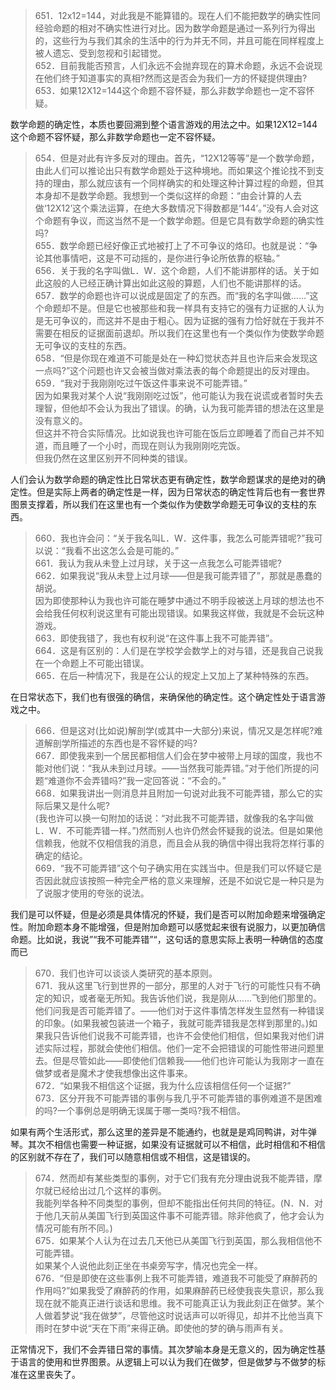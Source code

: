 <blockquote data-pid="snw1rV2J"> 651．12x12=144，对此我是不能算错的。现在人们不能把数学的确实性同经验命题的相对不确实性进行对比。因为数学命题是通过一系列行为得出的，这些行为与我们其余的生活中的行为并无不同，并且可能在同样程度上被人遗忘、受到忽视和引起错觉。<br>652．目前我能否预言，人们永远不会抛弃现在的算术命题，永远不会说现在他们终于知道事实的真相?然而这是否会为我们一方的怀疑提供理由?<br>653．如果12X12=144这个命题不容怀疑，那么非数学命题也一定不容怀疑。</blockquote><p data-pid="oTA-GB7k">数学命题的确定性，本质也要回溯到整个语言游戏的用法之中。如果12X12=144这个命题不容怀疑，那么非数学命题也一定不容怀疑。</p><blockquote data-pid="qx1aCJu-"> 654．但是对此有许多反对的理由。首先，“12X12等等”是一个数学命题，由此人们可以推论出只有数学命题处于这种境地。而如果这个推论找不到支持的理由，那么就应该有一个同样确实的和处理这种计算过程的命题，但其本身却不是数学命题。我想到一个类似这样的命题：“由会计算的人去做‘12X12’这个乘法运算，在绝大多数情况下得数都是‘144’。”没有人会对这个命题有争议，而这当然不是一个数学命题。但是它具有数学命题的确实性吗?<br>655．数学命题已经好像正式地被打上了不可争议的烙印。也就是说：“争论其他事情吧，这是不可动摇的，是你进行争论所依靠的枢轴。”<br>656．关于我的名字叫做L．W．这个命题，人们不能讲那样的话。关于如此这般的人已经正确计算出如此这般的算题，人们也不能讲那样的话。<br>657．数学的命题也许可以说成是固定了的东西。而“我的名字叫做……”这个命题却不是。但是它也被那些和我一样具有支持它的强有力证据的人认为是无可争议的，而这并不是由于粗心。因为证据的强有力恰好就在于我并不需要在相反的证据面前退却。所以我们在这里也有一个类似作为使数学命题无可争议的支柱的东西。<br>658．“但是你现在难道不可能是处在一种幻觉状态并且也许后来会发现这一点吗?”这个问题也许又会被当做对乘法表的每个命题提出的反对理由。<br>659．“我对于我刚刚吃过午饭这件事来说不可能弄错。”<br>因为如果我对某个人说“我刚刚吃过饭”，他可能认为我在说谎或者暂时失去理智，但他却不会认为我出了错误。的确，认为我可能弄错的想法在这里是没有意义的。<br>但这并不符合实际情况。比如说我也许可能在饭后立即睡着了而自己并不知道，而且睡了一个小时，而现在则认为我刚刚吃完饭。<br>但我仍然在这里区别开不同种类的错误。</blockquote><p data-pid="TveZGzue">人们会认为数学命题的确定性比日常状态更有确定性，数学命题谋求的是绝对的确定性。但是实际上两者的确定性是一样，因为日常状态的确定性背后也有一套世界图景支撑着，所以我们在这里也有一个类似作为使数学命题无可争议的支柱的东西。</p><blockquote data-pid="bO7eYtPP"> 660．我也许会问：“关于我名叫L．W．这件事，我怎么可能弄错呢?”我可以说：“我看不出这怎么会是可能的。”<br>661．我认为我从未登上过月球，关于这一点我怎么可能弄错呢?<br>662．如果我说“我从未登上过月球——但是我可能弄错了”，那就是愚蠢的胡说。<br>因为即使那种认为我也许可能在睡梦中通过不明手段被送上月球的想法也不会给我任何权利说这里有可能出现错误。如果我这样做，我就是不会玩这种游戏。<br>663．即使我错了，我也有权利说“在这件事上我不可能弄错”。<br>664．这是有区别的：人们是在学校学会数学上的对与错，还是我自己说我在一个命题上不可能出错误。<br>665．在后一种情况下，我是在公认的规定上又加上了某种特殊的东西。</blockquote><p data-pid="DxRPVaCX">在日常状态下，我们也有很强的确信，来确保他的确定性。这个确定性处于语言游戏之中。</p><blockquote data-pid="yAM5kHm5"> 666．但是这对(比如说)解剖学(或其中一大部分)来说，情况又是怎样呢?难道解剖学所描述的东西也是不容怀疑的吗?<br>667．即使我来到一个居民都相信人们会在梦中被带上月球的国度，我也不能对他们说：“我从未到过月球。——当然我可能弄错。”对于他们所提的问题“难道你不会弄错吗?”我一定回答说：“不会的。”<br>668．如果我讲出一则消息并且附加一句说对此我不可能弄错，那么它的实际后果又是什么呢?<br>(我也许可以换一句附加的话说：“对此我不可能弄错，就像我的名字叫做L．W．不可能弄错一样。”)然而别人也许仍然会怀疑我的说法。但是如果他信赖我，他就不仅相信我的消息，而且会从我的确信中得出我将怎样行事的确定的结论。<br>669．“我不可能弄错”这个句子确实用在实践当中。但是我们可以怀疑它是否因此就应该按照一种完全严格的意义来理解，还是不如说它是一种只是为了说服才使用的夸张的说法。</blockquote><p data-pid="QOpak9Qm">我们是可以怀疑，但是必须是具体情况的怀疑，我们是否可以附加命题来增强确定性。附加命题本身不能增强，但是附加命题可以感觉起来很有说服力，以更加确信命题。比如说，我说”“我不可能弄错”“，这句话的意思实际上表明一种确信的态度而已</p><blockquote data-pid="v5k_92Fl"> 670．我们也许可以谈谈人类研究的基本原则。<br>671．我从这里飞行到世界的一部分，那里的人对于飞行的可能性只有不确定的知识，或者毫无所知。我告诉他们说，我是刚从……飞到他们那里的。他们问我是否可能弄错了。——他们对于这件事情怎样发生显然有一种错误的印象。(如果我被包装进一个箱子，我就可能弄错我是怎样到那里的。)如果我只告诉他们说我不可能弄错，也许不会使他们相信，但如果我对他们讲述实际过程，那就会使他们相信。他们一定不会把错误的可能性带进问题里去。但是尽管如此——即使他们信赖我——他们也许可能认为我刚才一直在做梦或者是魔术才使我想像出这件事来。<br>672．“如果我不相信这个证据，我为什么应该相信任何一个证据?”<br>673．区分开我不可能弄错的事例与我几乎不可能弄错的事例难道不是困难的吗?一个事例总是明确无误属于哪一类吗?我不相信。</blockquote><p data-pid="Y__S289R">如果有两个生活形式，那么这里的差异是不能通约，也就是是鸡同鸭讲，对牛弹琴。其次不相信也需要一种证据，如果没有证据就可以不相信，此时相信和不相信的区别就不存在了，我们可以随意相信或不相信，这是错误的。</p><blockquote data-pid="aVZZdOPt"> 674．然而却有某些类型的事例，对于它们我有充分理由说我不能弄错，摩尔就已经给出过几个这样的事例。<br>我能列举各种不同类型的事例，但却不能指出任何共同的特征。(N．N．对于他几天前从美国飞行到英国这件事不可能弄错。除非他疯了，他才会认为情况可能有所不同。)<br>675．如果某个人认为在过去几天他已从美国飞行到英国，那么我相信他不可能弄错。<br>如果某个人说他此刻正坐在书桌旁写字，情况也完全一样。<br>676．“但是即使在这些事例上我不可能弄错，难道我不可能受了麻醉药的作用吗?”如果我受了麻醉药的作用，如果麻醉药已经使我丧失意识，那么我现在就不能真正进行谈话和思维。我不可能真正认为我此刻正在做梦。某个人做着梦说“我在做梦”，尽管他这时说话声可以听得见，却并不比他当真下雨时在梦中说“天在下雨”来得正确。即使他的梦的确与雨声有关。</blockquote><p data-pid="3o9LqVyr">正常情况下，我们不会弄错日常的事情。其次梦喻本身是无意义的，因为确定性基于语言的使用和世界图景。从逻辑上可以认为我们在做梦，但是做梦与不做梦的标准在这里丧失了。</p><p></p>
